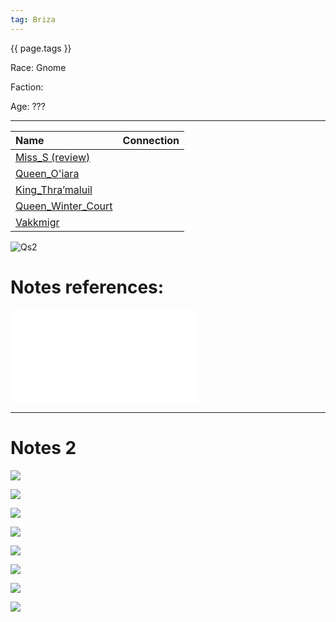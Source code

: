 ```yaml
---
tag: Briza
---
```


{{ page.tags }}


Race: Gnome

Faction:

Age: ???

***

| Name                                        | Connection |
| :------------------------------------------- | :---------- |
| [Miss_S (review)](Miss_S%20(review).md)        |            |
| [Queen_O'iara](Queen_O'iara.md)           |            |
| [King_Thra’maluil](King_Thra’maluil.md)     |            |
| [Queen_Winter_Court](Queen_Winter_Court.md) |            |
| [Vakkmigr](Vakkmigr.md)                     |            |




![Qs2](../Attachments/Qs2.png)

# Notes references:
![Briza_attach](../Insights/Attach/Briza_attach.md)

---
# Notes 2
![](../Insights/Attach/2_Pictures4Losers/20220123082842.png)

![](../Insights/Attach/2_Pictures4Losers/20220123082903.png)

![](../Insights/Attach/2_Pictures4Losers/20220123082924.png)

![](../Insights/Attach/2_Pictures4Losers/20220123082946.png)

![](../Insights/Attach/2_Pictures4Losers/20220123083017.png)

![](../Insights/Attach/2_Pictures4Losers/20220123083030.png)

![](../Insights/Attach/2_Pictures4Losers/20220123083046.png)

![](../Insights/Attach/2_Pictures4Losers/20220123083100.png)
